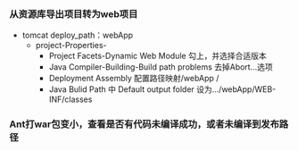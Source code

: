 ### 从资源库导出项目转为web项目
* tomcat deploy_path：webApp
    * project-Properties-
        * Project Facets-Dynamic Web Module 勾上，并选择合适版本
        * Java Compiler-Building-Build path problems 去掉Abort...选项
        * Deployment Assembly 配置路径映射/webApp /
        * Java Bulid Path 中 Default output folder 设为.../webApp/WEB-INF/classes
### Ant打war包变小，查看是否有代码未编译成功，或者未编译到发布路径